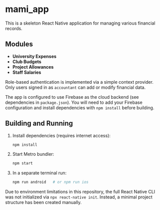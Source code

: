 # mami_app

This is a skeleton React Native application for managing various financial records.

## Modules
- **University Expenses**
- **Club Budgets**
- **Project Allowances**
- **Staff Salaries**

Role-based authentication is implemented via a simple context provider. Only users signed in as `accountant` can add or modify financial data.

The app is configured to use Firebase as the cloud backend (see dependencies in `package.json`). You will need to add your Firebase configuration and install dependencies with `npm install` before building.

## Building and Running

1. Install dependencies (requires internet access):
   ```bash
   npm install
   ```
2. Start Metro bundler:
   ```bash
   npm start
   ```
3. In a separate terminal run:
   ```bash
   npm run android   # or npm run ios
   ```

Due to environment limitations in this repository, the full React Native CLI was not initialized via `npx react-native init`. Instead, a minimal project structure has been created manually.
